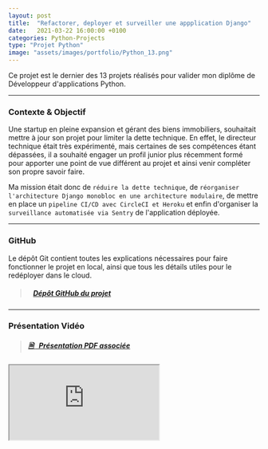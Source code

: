 ```yaml
---
layout: post
title:  "Refactorer, deployer et surveiller une appplication Django"
date:   2021-03-22 16:00:00 +0100
categories: Python-Projects
type: "Projet Python"
image: "assets/images/portfolio/Python_13.png"
---
```


Ce projet est le dernier des 13 projets réalisés pour valider mon diplôme de Développeur d'applications Python.

---
### Contexte & Objectif

Une startup en pleine expansion et gérant des biens immobiliers, souhaitait mettre à jour son projet pour limiter la dette technique. En effet, le directeur technique était très expérimenté, mais certaines de ses compétences étant dépassées, il a souhaité engager un profil junior plus récemment formé pour apporter une point de vue différent au projet et ainsi venir compléter son propre savoir faire.

Ma mission était donc de `réduire la dette technique`, de `réorganiser l'architecture Django monobloc en une architecture modulaire`, de mettre en place un `pipeline CI/CD avec CircleCI et Heroku` et enfin d'organiser la `surveillance automatisée via Sentry` de l'application déployée.

---
### GitHub
Le dépôt Git contient toutes les explications nécessaires pour faire fonctionner le projet en local, ainsi que tous les détails utiles pour le redéployer dans le cloud.

> ##### <ico class="ti-github"></ico>&nbsp;&nbsp; <a href='https://github.com/Valkea/OC_P13' target='_blank'>Dépôt GitHub du projet</a>

---
### Présentation Vidéo

> ##### <a href='{{site.baseurl}}/assets/pdf/PY_P13.pdf' target='_blank'><ico><b>🗎 </b></ico>&nbsp;&nbsp;Présentation PDF associée</a>

<iframe class='youtube_video' src="https://www.youtube-nocookie.com/embed/b7ljdBAuXVc" title="YouTube video player" allow="accelerometer; autoplay; clipboard-write; encrypted-media; gyroscope; picture-in-picture" allowfullscreen></iframe>

